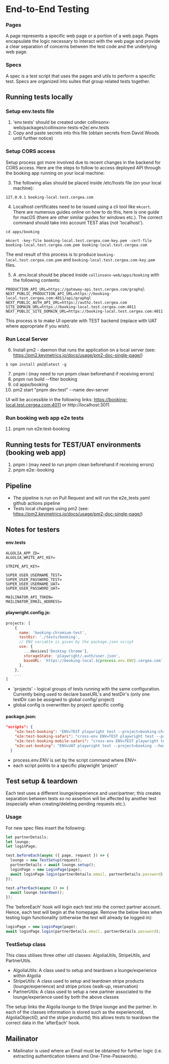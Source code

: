 # End-to-End Testing

### Pages

A page represents a specific web page or a portion of a web page. Pages encapsulate the logic necessary to interact with the web page and provide a clear separation of concerns between the test code and the underlying web page.

### Specs

A spec is a test script that uses the pages and utils to perform a specific test. Specs are organized into suites that group related tests together.

## Running tests locally

### Setup env.tests file

1. 'env.tests' should be created under collinsonx-web/packages/collinsonx-tests-e2e/.env.tests
2. Copy and paste secrets into this file (obtain secrets from David Woods until further notice)

### Setup CORS access

Setup process got more involved due to recent changes in the backend for CORS access.
Here are the steps to follow to access deployed API through the booking app running on your local machine:

3. The following alias should be placed inside /etc/hosts file (on your local machine):

```
127.0.0.1 booking-local.test.cergea.com

```

4. Localhost certificates need to be issued using a cli tool like `mkcert`. There are numerous guides online on how to do this, here is one guide for macOS (there are other similar guides for windows etc.). The correct command should take into account TEST alias (not 'localhost').

```
cd apps/booking
```

```
mkcert -key-file booking-local.test.cergea.com-key.pem -cert-file booking-local.test.cergea.com.pem booking-local.test.cergea.com
```

The end result of this process is to produce `booking-local.test.cergea.com.pem` and `booking-local.test.cergea.com-key.pem` files.

5. A .env.local should be placed inside `collinsonx-web/apps/booking` with the following contents:

```
PRODUCTION_API_URL=https://gateway-api.test.cergea.com/graphql
NEXT_PUBLIC_PRODUCTION_API_URL=https://booking-local.test.cergea.com:4011/api/graphql
NEXT_PUBLIC_AUTH_API_URL=https://authz.test.cergea.com
SITE_DOMAIN_URL=https://booking-local.test.cergea.com:4011
NEXT_PUBLIC_SITE_DOMAIN_URL=https://booking-local.test.cergea.com:4011
```

This process is to make UI operate with TEST backend (replace with UAT where appropriate if you wish).

### Run Local Server

6. Install pm2 - daemon that runs the application on a local server (see: https://pm2.keymetrics.io/docs/usage/pm2-doc-single-page/)

```
$ npm install pm2@latest -g
```

7. pnpm i (may need to run pnpm clean beforehand if receiving errors)
8. pnpm run build --filter booking
9. cd apps/booking
10. pm2 start "pnpm dev:test" --name dev-server

UI will be accessible in the following links:
https://booking-local.test.cergea.com:4011 or http://localhost:3011

### Run booking web app e2e tests

11. pnpm run e2e:test-booking

## Running tests for TEST/UAT environments (booking web app)

1. pnpm i (may need to run pnpm clean beforehand if receiving errors)
2. pnpm e2e:<ENVIRONMENT>-booking

## Pipeline

- The pipeline is run on Pull Request and will run the e2e_tests.yaml github actions pipeline
- Tests local changes using pm2 (see: https://pm2.keymetrics.io/docs/usage/pm2-doc-single-page/)

## Notes for testers

#### env.tests

```
ALGOLIA_APP_ID=
ALGOLIA_WRITE_API_KEY=

STRIPE_API_KEY=

SUPER_USER_USERNAME_TEST=
SUPER_USER_PASSWORD_TEST=
SUPER_USER_USERNAME_UAT=
SUPER_USER_PASSWORD_UAT=

MAILINATOR_API_TOKEN=
MAILINATOR_EMAIL_ADDRESS=
```

#### playwright.config.js:

```js
projects: [
    {
      name: 'booking-chromium-test',
      testDir: './tests/booking',
      // ENV variable is given by the package.json script
      use: {
        ...devices['Desktop Chrome'],
        storageState: 'playwright/.auth/user.json',
        baseURL: `https://booking-local.${process.env.ENV}.cergea.com`
      },
    },
    ...
]
```

- 'projects' - logical groups of tests running with the same configuration. Currently being used to declare baseURL's and testDir's (only one testDir can be assigned to global config/ project)
- global config is overwritten by project specific config

#### package.json:

```json
"scripts": {
    "e2e:test-booking": "ENV=TEST playwright test --project=booking-chromium-test --headed",
    "e2e:test-booking-safari": "cross-env ENV=TEST playwright test --project=booking-safari --headed",
    "e2e:test-booking-mobile-safari": "cross-env ENV=TEST playwright test --project=booking-mobile-safari --headed",
    "e2e:uat-booking": "ENV=UAT playwright test --project=booking --headed",
  }
```

- process.env.ENV is set by the script command where ENV=<ENVIRONMENT>
- each script points to a specific playwright 'project'

## Test setup & teardown

Each test uses a different lounge/experience and user/partner; this creates separation between tests so no assertion will be affected by another test (especially when creating/deleting pending requests etc.).

### Usage

For new spec files insert the following:

```js
let partnerDetails;
let lounge;
let loginPage;

test.beforeEach(async ({ page, request }) => {
  lounge = new TestSetup(request);
  partnerDetails = await lounge.setup();
  loginPage = new LoginPage(page);
  await loginPage.login(partnerDetails.email, partnerDetails.password);
});

test.afterEach(async () => {
  await lounge.teardown();
});
```

The 'beforeEach' hook will login each test into the correct partner account. Hence, each test will begin at the homepage.
Remove the below lines when testing login functionality (otherwise the test will already be logged in):

```js
loginPage = new LoginPage(page);
await loginPage.login(partnerDetails.email, partnerDetails.password);
```

### TestSetup class

This class utilises three other util classes: AlgoliaUtils, StripeUtils, and PartnerUtils.

- AlgoliaUtils: A class used to setup and teardown a lounge/experience within Algolia
- StripeUtils: A class used to setup and teardown stripe products (lounge/experience) and stripe prices (walk-up, reservation)
- PartnerUtils: A class used to setup a new partner associated to the lounge/experience used by both the above classes

The setup links the Algolia lounge to the Stripe lounge and the partner.
In each of the classes information is stored such as the experienceId, AlgoliaObjectiD, and the stripe productId; this allows tests to teardown the correct data in the 'afterEach' hook.

## Mailinator

- Mailinator is used where an Email must be obtained for further logic (i.e. extracting authentication tokens and One-Time-Passwords).
